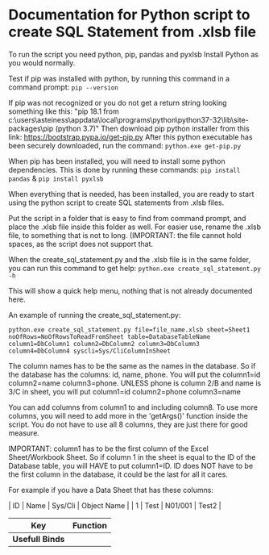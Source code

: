 <h1> Documentation for Python script to create SQL Statement from .xlsb file </h1>

To run the script you need python, pip, pandas and pyxlsb 
Install Python as you would normally. 

Test if pip was installed with python, by running this command in a command prompt: `pip --version`

If pip was not recognized or you do not get a return string looking something like this: 
"pip 18.1 from c:\users\asteiness\appdata\local\programs\python\python37-32\lib\site-packages\pip (python 3.7)" 
Then download pip python installer from this link: https://bootstrap.pypa.io/get-pip.py
After this python executable has been securely downloaded, run the command: `python.exe get-pip.py`

When pip has been installed, you will need to install some python dependencies. This is done by running these commands: `pip install pandas` & `pip install pyxlsb`

When everything that is needed, has been installed, you are ready to start using the python script to create SQL statements from .xlsb files.

Put the script in a folder that is easy to find from command prompt, and place the .xlsb file inside this folder as well.
For easier use, rename the .xlsb file, to something that is not to long. (IMPORTANT: the file cannot hold spaces, as the script does not support that.

When the create_sql_statement.py and the .xlsb file is in the same folder, you can run this command to get help: `python.exe create_sql_statement.py -h`

This will show a quick help menu, nothing that is not already documented here.

An example of running the create_sql_statement.py:

    python.exe create_sql_statement.py file=file_name.xlsb sheet=Sheet1 noOfRows=NoOfRowsToReadFromSheet table=DatabaseTableName column1=DbColumn1 column2=DbColumn2 column3=DbColumn3 column4=DbColumn4 syscli=Sys/CliColumnInSheet

The column names has to be the same as the names in the database. So if the database has the columns: id, name, phone. You will put the column1=id column2=name column3=phone. UNLESS phone is column 2/B and name is 3/C in sheet, you will put column1=id column2=phone column3=name

You can add columns from column1 to and including column8. To use more columns, you will need to add more in the 'getArgs()' function inside the script. You do not have to use all 8 columns, they are just there for good measure.

IMPORTANT: column1 has to be the first column of the Excel Sheet/Workbook Sheet. So if column 1 in the sheet is equal to the ID of the Database table, you will HAVE to put column1=ID. ID does NOT have to be the first column in the database, it could be the last for all it cares.

For example if you have a Data Sheet that has these columns:

| ID | Name | Sys/Cli | Object Name |
| 1 | Test | N01/001 | Test2 |

| Key						| Function															|
| ------------------------- | ----------------------------------------------------------------- |
| **Usefull Binds** 		| 																	|
